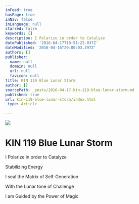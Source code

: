 ```yaml
---
inFeed: true
hasPage: true
inNav: false
inLanguage: null
starred: false
keywords: []
description: I Polarize in order to Catalyze
datePublished: '2016-04-17T19:51:22.037Z'
dateModified: '2016-04-16T20:00:03.397Z'
authors: []
publisher:
  name: null
  domain: null
  url: null
  favicon: null
title: KIN 119 Blue Lunar Storm
author: []
sourcePath: _posts/2016-04-17-kin-119-blue-lunar-storm.md
published: true
url: kin-119-blue-lunar-storm/index.html
_type: Article

---
```

![](https://the-grid-user-content.s3-us-west-2.amazonaws.com/a5f8a6bf-7752-4ce8-b103-9ad80df04c4f.png)

# KIN 119 Blue Lunar Storm

I Polarize in order to Catalyze

Stabilizing Energy

I seal the Matrix of Self-Generation

With the Lunar tone of Challenge

I am Guided by the Power of Magic